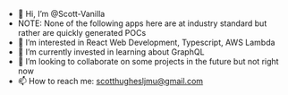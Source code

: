 - 👋 Hi, I’m @Scott-Vanilla
- NOTE: None of the following apps here are at industry standard but rather are quickly generated POCs
- 👀 I’m interested in React Web Development, Typescript, AWS Lambda
- 🌱 I’m currently invested in learning about GraphQL
- 💞️ I’m looking to collaborate on some projects in the future but not right now
- 📫 How to reach me: scotthughesljmu@gmail.com

<!---
Scott-Vanilla/Scott-Vanilla is a ✨ special ✨ repository because its `README.md` (this file) appears on your GitHub profile.
You can click the Preview link to take a look at your changes.
--->
